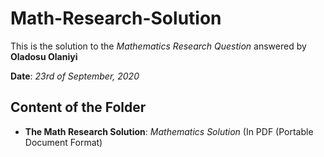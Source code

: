# Math-Research-Solution

This is the solution to the *Mathematics Research Question* answered by **Oladosu Olaniyi** 

**Date**: *23rd of September, 2020*


## Content of the Folder

- **The Math Research Solution**: *Mathematics Solution* (In PDF (Portable Document Format)

